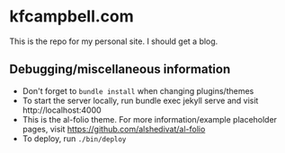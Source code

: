 # kfcampbell.com

This is the repo for my personal site. I should get a blog.

## Debugging/miscellaneous information

- Don't forget to `bundle install` when changing plugins/themes
- To start the server locally, run bundle exec jekyll serve and visit http://localhost:4000
- This is the al-folio theme. For more information/example placeholder pages, visit https://github.com/alshedivat/al-folio
- To deploy, run `./bin/deploy`